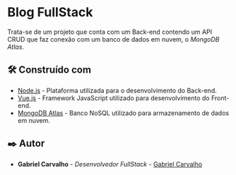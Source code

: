 # Blog FullStack

Trata-se de um projeto que conta com um Back-end contendo um API CRUD que faz conexão com um banco de dados em nuvem, o _MongoDB Atlas_.

## 🛠️ Construído com

* [Node.js](https://nodejs.org/en/) - Plataforma utilizada para o desenvolvimento do Back-end.
* [Vue.js](https://vuejs.org) - Framework JavaScript utilizado para desenvolvimento do Front-end.
* [MongoDB Atlas](https://www.mongodb.com/atlas) - Banco NoSQL utilizado para armazenamento de dados em nuvem.

## ✒️ Autor

* **Gabriel Carvalho** - *Desenvolvedor FullStack* - [Gabriel Carvalho](https://github.com/gabriel-cheng)
